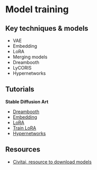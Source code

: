 # Model training

## Key techniques & models

- VAE
- Embedding
- LoRA
- Merging models
- Dreambooth
- LyCORIS
- Hypernetworks

## Tutorials

**Stable Diffusion Art**

- [Dreambooth](https://stable-diffusion-art.com/dreambooth/)
- [Embedding](https://stable-diffusion-art.com/embedding/)
- [LoRA](https://stable-diffusion-art.com/lora/)
- [Train LoRA](https://stable-diffusion-art.com/train-lora/)
- [Hypernetworks](https://stable-diffusion-art.com/hypernetwork/)

## Resources
- [Civitai, resource to download models](https://civitai.com/models)
